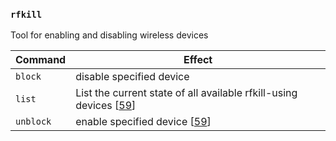 ### `rfkill`
Tool for enabling and disabling wireless devices

Command | Effect
---     | ---
`block` | disable specified device
`list`  | List the current state of all available rfkill-using devices [[59](sources.md)]
`unblock`| enable specified device [[59](sources.md)]


